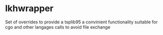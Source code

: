 # lkhwrapper
Set of overrides to provide a tsplib95 a convinient functionality suitable for cgo and other langages calls to avoid file exchange

